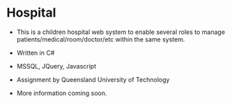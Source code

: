 Hospital
========
- This is a children hospital web system to enable several roles to manage patients/medical/room/doctor/etc within the same system.
- Written in C#
- MSSQL, JQuery, Javascript
- Assignment by Queensland University of Technology

- More information coming soon.
